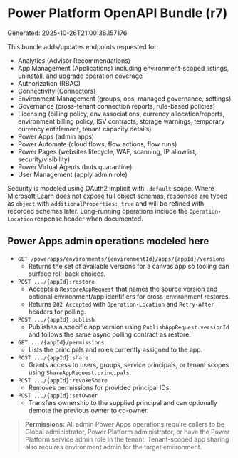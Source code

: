 # Power Platform OpenAPI Bundle (r7)
Generated: 2025-10-26T21:00:36.157176

This bundle adds/updates endpoints requested for:
- Analytics (Advisor Recommendations)
- App Management (Applications) including environment-scoped listings, uninstall, and upgrade operation coverage
- Authorization (RBAC)
- Connectivity (Connectors)
- Environment Management (groups, ops, managed governance, settings)
- Governance (cross-tenant connection reports, rule-based policies)
- Licensing (billing policy, env associations, currency allocation/reports, environment billing policy, ISV contracts, storage warnings, temporary currency entitlement, tenant capacity details)
- Power Apps (admin apps)
- Power Automate (cloud flows, flow actions, flow runs)
- Power Pages (websites lifecycle, WAF, scanning, IP allowlist, security/visibility)
- Power Virtual Agents (bots quarantine)
- User Management (apply admin role)

Security is modeled using OAuth2 implicit with `.default` scope.
Where Microsoft Learn does not expose full object schemas, responses are typed as `object` with `additionalProperties: true` and will be refined with recorded schemas later.
Long-running operations include the `Operation-Location` response header when documented.

## Power Apps admin operations modeled here

- `GET /powerapps/environments/{environmentId}/apps/{appId}/versions`
  - Returns the set of available versions for a canvas app so tooling can surface roll-back choices.
- `POST .../{appId}:restore`
  - Accepts a `RestoreAppRequest` that names the source version and optional environment/app identifiers for cross-environment restores.
  - Returns `202 Accepted` with `Operation-Location` and `Retry-After` headers for polling.
- `POST .../{appId}:publish`
  - Publishes a specific app version using `PublishAppRequest.versionId` and follows the same async polling contract as restore.
- `GET .../{appId}/permissions`
  - Lists the principals and roles currently assigned to the app.
- `POST .../{appId}:share`
  - Grants access to users, groups, service principals, or tenant scopes using `ShareAppRequest.principals`.
- `POST .../{appId}:revokeShare`
  - Removes permissions for provided principal IDs.
- `POST .../{appId}:setOwner`
  - Transfers ownership to the supplied principal and can optionally demote the previous owner to co-owner.

> **Permissions:** All admin Power Apps operations require callers to be Global administrator, Power Platform administrator, or have the Power Platform service admin role in the tenant. Tenant-scoped app sharing also requires environment admin for the target environment.
